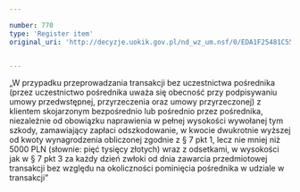 ```yaml
---

number: 770
type: 'Register item'
original_uri: 'http://decyzje.uokik.gov.pl/nd_wz_um.nsf/0/EDA1F25481C559B3C12572DD003296AE?OpenDocument'


---
```


„W przypadku przeprowadzania transakcji bez uczestnictwa pośrednika (przez uczestnictwo pośrednika uważa się obecność przy podpisywaniu umowy przedwstępnej, przyrzeczenia oraz umowy przyrzeczonej) z klientem skojarzonym bezpośrednio lub pośrednio przez pośrednika, niezależnie od obowiązku naprawienia w pełnej wysokości wywołanej tym szkody, zamawiający zapłaci odszkodowanie, w kwocie dwukrotnie wyższej od kwoty wynagrodzenia obliczonej zgodnie z § 7 pkt 1, lecz nie mniej niż 5000 PLN (słownie: pięć tysięcy złotych) wraz z odsetkami, w wysokości jak w § 7 pkt 3 za każdy dzień zwłoki od dnia zawarcia przedmiotowej transakcji bez względu na okoliczności pominięcia pośrednika w udziale w transakcji”
